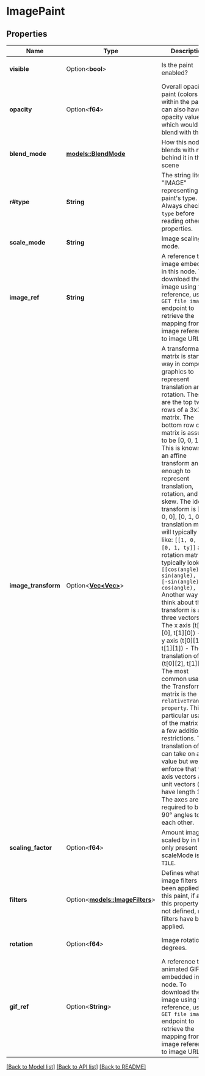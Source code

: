 # ImagePaint

## Properties

Name | Type | Description | Notes
------------ | ------------- | ------------- | -------------
**visible** | Option<**bool**> | Is the paint enabled? | [optional][default to true]
**opacity** | Option<**f64**> | Overall opacity of paint (colors within the paint can also have opacity values which would blend with this) | [optional][default to 1]
**blend_mode** | [**models::BlendMode**](BlendMode.md) | How this node blends with nodes behind it in the scene | 
**r#type** | **String** | The string literal \"IMAGE\" representing the paint's type. Always check the `type` before reading other properties. | 
**scale_mode** | **String** | Image scaling mode. | 
**image_ref** | **String** | A reference to an image embedded in this node. To download the image using this reference, use the `GET file images` endpoint to retrieve the mapping from image references to image URLs. | 
**image_transform** | Option<[**Vec<Vec<f64>>**](Vec.md)> | A transformation matrix is standard way in computer graphics to represent translation and rotation. These are the top two rows of a 3x3 matrix. The bottom row of the matrix is assumed to be [0, 0, 1]. This is known as an affine transform and is enough to represent translation, rotation, and skew.  The identity transform is [[1, 0, 0], [0, 1, 0]].  A translation matrix will typically look like:  ``` [[1, 0, tx],   [0, 1, ty]] ```  and a rotation matrix will typically look like:  ``` [[cos(angle), sin(angle), 0],   [-sin(angle), cos(angle), 0]] ```  Another way to think about this transform is as three vectors:  - The x axis (t[0][0], t[1][0]) - The y axis (t[0][1], t[1][1]) - The translation offset (t[0][2], t[1][2])  The most common usage of the Transform matrix is the `relativeTransform property`. This particular usage of the matrix has a few additional restrictions. The translation offset can take on any value but we do enforce that the axis vectors are unit vectors (i.e. have length 1). The axes are not required to be at 90° angles to each other. | [optional]
**scaling_factor** | Option<**f64**> | Amount image is scaled by in tiling, only present if scaleMode is `TILE`. | [optional]
**filters** | Option<[**models::ImageFilters**](ImageFilters.md)> | Defines what image filters have been applied to this paint, if any. If this property is not defined, no filters have been applied. | [optional]
**rotation** | Option<**f64**> | Image rotation, in degrees. | [optional][default to 0]
**gif_ref** | Option<**String**> | A reference to an animated GIF embedded in this node. To download the image using this reference, use the `GET file images` endpoint to retrieve the mapping from image references to image URLs. | [optional]

[[Back to Model list]](../README.md#documentation-for-models) [[Back to API list]](../README.md#documentation-for-api-endpoints) [[Back to README]](../README.md)


